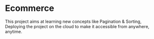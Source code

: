 # Ecommerce
This project aims at learning new concepts like Pagination & Sorting, Deploying the project on the cloud to make it accessible from anywhere, anytime.
